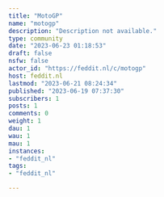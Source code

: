 ```yaml
---
title: "MotoGP" 
name: "motogp"
description: "Description not available."
type: community
date: "2023-06-23 01:18:53"
draft: false
nsfw: false
actor_id: "https://feddit.nl/c/motogp"
host: feddit.nl
lastmod: "2023-06-21 08:24:34"
published: "2023-06-19 07:37:30"
subscribers: 1
posts: 1
comments: 0
weight: 1
dau: 1
wau: 1
mau: 1
instances:
- "feddit_nl"
tags: 
- "feddit_nl"

---
```

